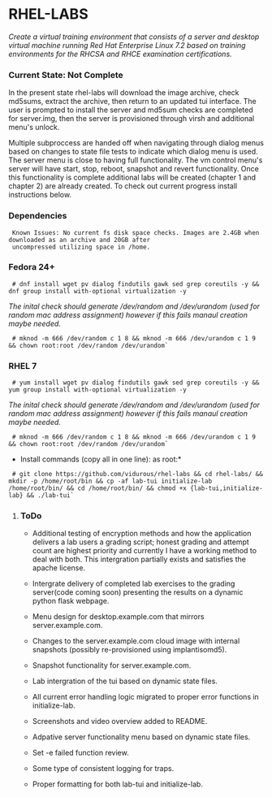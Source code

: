 RHEL-LABS
=========
*Create a virtual training environment that consists of a server and desktop virtual machine running Red Hat Enterprise Linux 7.2 based on training environments for the RHCSA and RHCE examination certifications.*

### Current State: Not Complete ###
 In the present state rhel-labs will download the image archive, check md5sums, extract the archive, then return to an 
 updated tui interface. The user is prompted to install the server and md5sum checks are completed for server.img, then 
 the server is provisioned through virsh and additional menu's unlock.

 Multiple subproccess are handed off when navigating through dialog menus based on changes to state file tests to indicate 
 which dialog menu is used. The server menu is close to having full functionality. The vm control menu's server will have 
 start, stop, reboot, snapshot and revert functionality. Once this functionality is complete additional labs will be 
 created (chapter 1 and chapter 2) are already created. To check out current progress install instructions below.

### Dependencies ###
~~~
 Known Issues: No current fs disk space checks. Images are 2.4GB when downloaded as an archive and 20GB after
 uncompressed utilizing space in /home.
~~~
### Fedora 24+ ###
~~~
 # dnf install wget pv dialog findutils gawk sed grep coreutils -y && dnf group install with-optional virtualization -y
~~~
*The inital check should generate /dev/random and /dev/urandom (used for
 random mac address assignment) however if this fails manaul creation
 maybe needed.*
~~~
 # mknod -m 666 /dev/random c 1 8 && mknod -m 666 /dev/urandom c 1 9 && chown root:root /dev/random /dev/urandom`
~~~

### RHEL 7 ###
~~~
 # yum install wget pv dialog findutils gawk sed grep coreutils -y && yum group install with-optional virtualization -y
~~~
*The inital check should generate /dev/random and /dev/urandom (used for
 random mac address assignment) however if this fails manaul creation
 maybe needed.*
~~~
 # mknod -m 666 /dev/random c 1 8 && mknod -m 666 /dev/urandom c 1 9 && chown root:root /dev/random /dev/urandom`
~~~

* Install commands (copy all in one line): as root:*
~~~
 # git clone https://github.com/vidurous/rhel-labs && cd rhel-labs/ && mkdir -p /home/root/bin && cp -af lab-tui initialize-lab /home/root/bin/ && cd /home/root/bin/ && chmod +x {lab-tui,initialize-lab} && ./lab-tui`
~~~

1. ### ToDo ###


    -   Additional testing of encryption methods and how the application
        delivers a lab users a grading script; honest grading and attempt
        count are highest priority and currently I have a working method to
        deal with both. This intergration partially exists and satisfies 
        the apache license. 

    -   Intergrate delivery of completed lab exercises to the grading
        server(code coming soon) presenting the results on a dynamic python
        flask webpage.

    -   Menu design for desktop.example.com that mirrors server.example.com.

    -   Changes to the server.example.com cloud image with internal
        snapshots (possibly re-provisioned using implantisomd5).

    -   Snapshot functionality for server.example.com.

    -   Lab intergration of the tui based on dynamic state files.

    -   All current error handling logic migrated to proper error functions
        in initialize-lab.

    -   Screenshots and video overview added to README.

    -   Adpative server functionality menu based on dynamic state files.

    -   Set -e failed function review.

    -   Some type of consistent logging for traps.

    -   Proper formatting for both lab-tui and initialize-lab.
